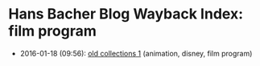 # Hans Bacher Blog Wayback Index: film program

* 2016-01-18 (09:56): [old collections 1](https://web.archive.org/web/https://one1more2time3.wordpress.com/2016/01/18/old-collections-1/) (animation, disney, film program)